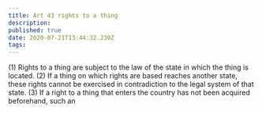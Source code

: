 ```yaml
---
title: Art 43 rights to a thing 
description: 
published: true
date: 2020-07-21T13:44:32.230Z
tags: 
---
```


(1) Rights to a thing are subject to the law of the state in which the thing is located.
(2) If a thing on which rights are based reaches another state, these rights cannot be exercised in contradiction to the legal system of that state.
(3) If a right to a thing that enters the country has not been acquired beforehand, such an